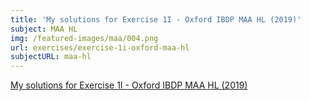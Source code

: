 ```yaml
---
title: 'My solutions for Exercise 1I - Oxford IBDP MAA HL (2019)'
subject: MAA HL
img: /featured-images/maa/004.png
url: exercises/exercise-1i-oxford-maa-hl
subjectURL: maa-hl
---
```


<a class="open-note" href="/exercises/maa/MAA%20Oxford%201I.pdf" target="_blank">My solutions for Exercise 1I - Oxford IBDP MAA HL (2019)</a>